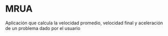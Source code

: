 # MRUA
Aplicación que calcula la velocidad promedio, velocidad final y aceleración de un problema dado por el usuario
